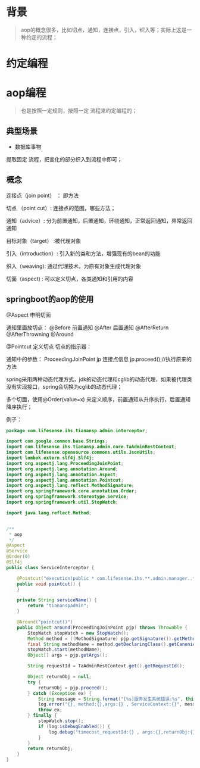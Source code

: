 # 背景
>aop的概念很多，比如切点，通知，连接点，引入，织入等；实际上这是一种约定的流程；


# 约定编程 


# aop编程
>也是按照一定规则，按照一定 流程来约定编程的；

## 典型场景
* 数据库事物

提取固定 流程，把变化的部分织入到流程中即可；


## 概念

连接点（join point） ： 即方法

切点 （point cut）: 连接点的范围，哪些方法；

通知（advice）: 分为前置通知，后置通知，环绕通知，正常返回通知，异常返回通知

目标对象（target） :被代理对象

引入（introduction）: 引入新的类和方法，增强现有的bean的功能

织入（weaving): 通过代理技术，为原有对象生成代理对象

切面（aspect) : 可以定义切点，各类通知和引用的内容


## springboot的aop的使用

@Aspect 申明切面

通知里面放切点：
@Before 前置通知
@After 后置通知
@AfterReturn 
@AfterThrowning
@Around

@Pointcut 定义切点
切点的指示器：


通知中的参数：
ProceedingJoinPoint jp 连接点信息
jp.proceed();//执行原来的方法

spring采用两种动态代理方式，jdk的动态代理和cglib的动态代理，如果被代理类没有实现接口，spring会切换为cglib的动态代理；

多个切面，使用@Order(value=x) 来定义顺序，前置通知从升序执行，后置通知降序执行；

例子：

```java
package com.lifesense.ihs.tianansp.admin.interceptor;

import com.google.common.base.Strings;
import com.lifesense.ihs.tianansp.admin.core.TaAdminRestContext;
import com.lifesense.opensource.commons.utils.JsonUtils;
import lombok.extern.slf4j.Slf4j;
import org.aspectj.lang.ProceedingJoinPoint;
import org.aspectj.lang.annotation.Around;
import org.aspectj.lang.annotation.Aspect;
import org.aspectj.lang.annotation.Pointcut;
import org.aspectj.lang.reflect.MethodSignature;
import org.springframework.core.annotation.Order;
import org.springframework.stereotype.Service;
import org.springframework.util.StopWatch;

import java.lang.reflect.Method;


/**
 * aop
 */
@Aspect
@Service
@Order(0)
@Slf4j
public class ServiceInterceptor {

    @Pointcut("execution(public * com.lifesense.ihs.**.admin.manager..*.*(..))")
    public void pointcut() {
    }

    private String serviceName() {
        return "tiananspadmin";
    }

    @Around("pointcut()")
    public Object around(ProceedingJoinPoint pjp) throws Throwable {
        StopWatch stopWatch = new StopWatch();
        Method method = ((MethodSignature) pjp.getSignature()).getMethod();
        final String methodName = method.getDeclaringClass().getCanonicalName().concat(".").concat(method.getName());
        stopWatch.start(methodName);
        Object[] args = pjp.getArgs();

        String requestId = TaAdminRestContext.get().getRequestId();

        Object returnObj = null;
        try {
            returnObj = pjp.proceed();
        } catch (Exception ex) {
            String message = String.format("[%s]服务发生系统错误:%s", this.serviceName(), ex.getMessage());
            log.error("{}, method:{},args:{} , ServiceContext:{}", message, methodName, JsonUtils.toJson(args), TaAdminRestContext.get(), ex);
            throw ex;
        } finally {
            stopWatch.stop();
            if (log.isDebugEnabled()) {
                log.debug("timecost_requestId:{} , args:{},returnObj:{},\n{}:", requestId, JsonUtils.toJson(args), JsonUtils.toJson(returnObj), stopWatch.prettyPrint());
            }
        }
        return returnObj;
    }
}

```





